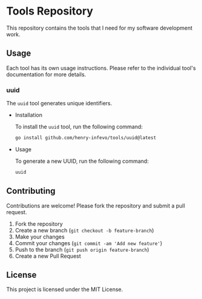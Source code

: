 # Tools Repository

This repository contains the tools that I need for my software development work.

## Usage

Each tool has its own usage instructions. Please refer to the individual tool's documentation for more details.

### uuid

The `uuid` tool generates unique identifiers.

* Installation

    To install the `uuid` tool, run the following command:

    ```sh
    go install github.com/henry-infevo/tools/uuid@latest
    ```

* Usage

    To generate a new UUID, run the following command:

    ```sh
    uuid
    ```

## Contributing

Contributions are welcome! Please fork the repository and submit a pull request.

1. Fork the repository
2. Create a new branch (`git checkout -b feature-branch`)
3. Make your changes
4. Commit your changes (`git commit -am 'Add new feature'`)
5. Push to the branch (`git push origin feature-branch`)
6. Create a new Pull Request

## License

This project is licensed under the MIT License.
